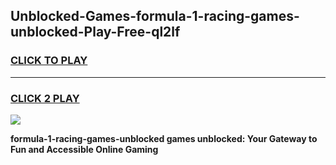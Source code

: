 
## Unblocked-Games-formula-1-racing-games-unblocked-Play-Free-ql2lf
<h3>
<a href="https://premium76.site?title=formula-1-racing-games-unblocked&ref=17A">CLICK TO PLAY</a></h3>
<hr>

<h3>
<a href="https://premium76.site?title=formula-1-racing-games-unblocked&ref=17A">CLICK 2 PLAY</a>
  
</h3>

<a href="https://premium76.site?title=formula-1-racing-games-unblocked&ref=17A"><img src="https://clearcache.store/games.png"></a>


**formula-1-racing-games-unblocked games unblocked: Your Gateway to Fun and Accessible Online Gaming**
